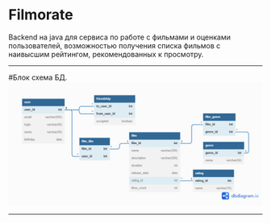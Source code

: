 # Filmorate
Backend на java для сервиса по работе с фильмами и оценками пользователей, возможностью получения списка фильмов 
с наивысшим рейтингом, рекомендованных к просмотру.
___
#Блок схема БД.
![FimorateDB.png](FimorateDB.png)
___